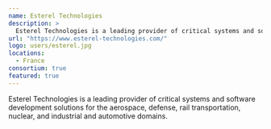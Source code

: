 ```yaml
---
name: Esterel Technologies
description: > 
  Esterel Technologies is a leading provider of critical systems and software development solutions for the aerospace, defense, rail transportation, nuclear, and industrial and automotive domains
url: "https://www.esterel-technologies.com/"
logo: users/esterel.jpg
locations: 
  - France
consortium: true
featured: true
---
```


Esterel Technologies is a leading provider of critical systems and software development solutions for the aerospace, defense, rail transportation, nuclear, and industrial and automotive domains.
